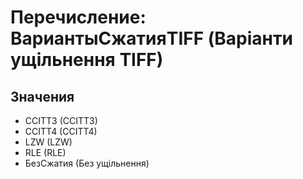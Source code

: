﻿# Перечисление: ВариантыСжатияTIFF (Варіанти ущільнення TIFF)

## Значения

- CCITT3 (CCITT3)
- CCITT4 (CCITT4)
- LZW (LZW)
- RLE (RLE)
- БезСжатия (Без ущільнення)

